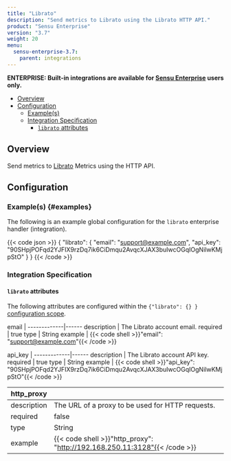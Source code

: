 ```yaml
---
title: "Librato"
description: "Send metrics to Librato using the Librato HTTP API."
product: "Sensu Enterprise"
version: "3.7"
weight: 20
menu:
  sensu-enterprise-3.7:
    parent: integrations
---
```

**ENTERPRISE: Built-in integrations are available for [Sensu Enterprise][1]
users only.**

- [Overview](#overview)
- [Configuration](#configuration)
  - [Example(s)](#examples)
  - [Integration Specification](#integration-specification)
    - [`librato` attributes](#librato-attributes)

## Overview

Send metrics to [Librato][2] Metrics using the HTTP API.

## Configuration

### Example(s) {#examples}

The following is an example global configuration for the `librato` enterprise
handler (integration).

{{< code json >}}
{
  "librato": {
    "email": "support@example.com",
    "api_key": "90SHpjPOFqd2YJFIX9rzDq7ik6CiDmqu2AvqcXJAX3buIwcOGqIOgNilwKMjpStO"
  }
}
{{< /code >}}

### Integration Specification

#### `librato` attributes

The following attributes are configured within the `{"librato": {} }`
[configuration scope][3].

email        | 
-------------|------
description  | The Librato account email.
required     | true
type         | String
example      | {{< code shell >}}"email": "support@example.com"{{< /code >}}

api_key      | 
-------------|------
description  | The Librato account API key.
required     | true
type         | String
example      | {{< code shell >}}"api_key": "90SHpjPOFqd2YJFIX9rzDq7ik6CiDmqu2AvqcXJAX3buIwcOGqIOgNilwKMjpStO"{{< /code >}}

http_proxy   | |
-------------|------
description  | The URL of a proxy to be used for HTTP requests.
required     | false
type         | String
example      | {{< code shell >}}"http_proxy": "http://192.168.250.11:3128"{{< /code >}}

[?]:  #
[1]:  /sensu-enterprise
[2]:  https://www.librato.com?ref=sensu-enterprise
[3]:  /sensu-core/1.2/reference/configuration#configuration-scopes
